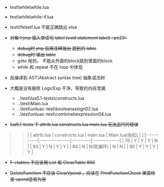   * test\while\while.lua
  * test\while\while-if.lua
  * test\ifelseif.lua 不能正确跳出 else

  * ~~对每个jmp 插入空语句 label (void statement label) ::pc23::~~
    * ~~debug时 jmp 后用注释输出 跳到的 lable~~
    * ~~debug时 输出 lable~~
    * goto 规则， 不能从外面的block跳到里面的block
    * while 和 repeat 不在 loop 中体现

  * 反编译到 AST(Abstract syntax tree) 抽象语法树

  * 大概是没有删除 LogicExp 干净，导致的内存泄漏
    * ..\test\lua5.1-tests\constructs.lua
    * ..\test\Main.lua
    * ..\test\unluac-test\booleanassign02.lua
    * ..\test\unluac-test\combinebexpression04.lua

  * ~~lua5.1-tests 下 attrib.lua constructs.lua main.lua 无法运行的错误~~
> > | | attrib.lua | constructs.lua | main.lua | Main.lua(张松) |
|:|:-----------|:---------------|:---------|:-------------|
> > | 76 | Y          | Y              | Y        | N            |
> > | 80 | Y          | N              | Y        | Y            |
> > | 84 | N          | N(死循环)         | N        | N            |
> > | 90 | Y          | Y              | Y        | Y            |

  * ~~F->tables 不应该用 List 看 CloseTable 880~~

  * ~~DeleteFunction 不应该 ClearVpend ，应该在 PrintFunctionCheck 里面检查 vpend是否为空~~